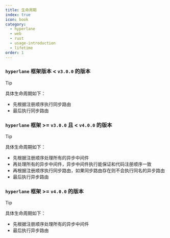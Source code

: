 ```yaml
---
title: 生命周期
index: true
icon: book
category:
  - hyperlane
  - web
  - rust
  - usage-introduction
  - lifetime
order: 1
---
```


### `hyperlane` 框架版本 < `v3.0.0` 的版本

> [!tip]
> 具体生命周期如下：
>
> - 先根据注册顺序执行同步路由
> - 最后执行同步路由

### `hyperlane` 框架 >= `v3.0.0` 且 < `v4.0.0` 的版本

> [!tip]
> 具体生命周期如下：
>
> - 先根据注册顺序处理所有的异步中间件
> - 再处理所有的异步中间件，异步中间件执行能保证和代码注册顺序一致
> - 再根据注册顺序执行同步路由，如果同步路由存在则不会执行同名的异步路由
> - 最后执行异步路由

### `hyperlane` 框架 >= `v4.0.0` 的版本

> [!tip]
> 具体生命周期如下：
>
> - 先根据注册顺序处理所有的异步中间件
> - 最后执行异步路由
